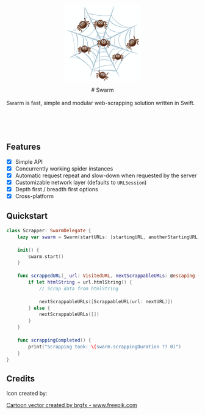 <p align="center">
<img align="center" width="200" height="200" src="icon.png">
  
<center> # Swarm </center><br>
Swarm is fast, simple and modular web-scrapping solution written in Swift.
</p>


<br><br><br>

## Features

- [x] Simple API
- [x] Concurrently working spider instances
- [x] Automatic request repeat and slow-down when requested by the server
- [x] Customizable network layer (defaults to `URLSession`)
- [x] Depth first / breadth first options
- [x] Cross-platform

## Quickstart

```swift
class Scrapper: SwarmDelegate {
    lazy var swarm = Swarm(startURLs: [startingURL, anotherStartingURL], delegate: self)
    
    init() {
        swarm.start()
    }
    
    func scrappedURL(_ url: VisitedURL, nextScrappableURLs: @escaping ([ScrappableURL]) -> Void) {
        if let htmlString = url.htmlString() {
            // Scrap data from htmlString
            
            nextScrappableURLs([ScrappableURL(url: nextURL)])
        } else {
            nextScrappableURLs([])
        }
    }
    
    func scrappingCompleted() {
        print("Scrapping took: \(swarm.scrappingDuration ?? 0)")
    }
}
```

## Credits 

Icon created by: 

<a href="https://www.freepik.com/vectors/cartoon">Cartoon vector created by brgfx - www.freepik.com</a>
